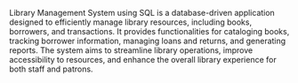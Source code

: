 Library Management System using SQL is a database-driven application designed to efficiently manage library resources, including books, borrowers, and transactions. It provides functionalities for cataloging books, tracking borrower information, managing loans and returns, and generating reports. The system aims to streamline library operations, improve accessibility to resources, and enhance the overall library experience for both staff and patrons.
